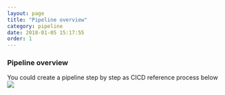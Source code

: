 ```yaml
---
layout: page
title: "Pipeline overview"
category: pipeline
date: 2018-01-05 15:17:55
order: 1
---
```

### Pipeline overview
 You could create a pipeline step by step as CICD reference process below
![][pipeline_overview]  

[pipeline_overview]: ../images/pipeline/pipeline_overview.png
